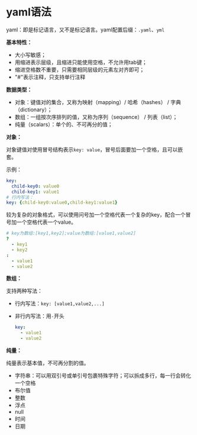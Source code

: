 # yaml语法

yaml：即是标记语言，又不是标记语言。yaml配置后缀：`.yaml`、`yml`

**基本特性：**

- 大小写敏感；
- 用缩进表示层级，且缩进只能使用空格，不允许用tab键；
- 缩进空格数不重要，只需要相同层级的元素左对齐即可；
- "#"表示注释，只支持单行注释

**数据类型：**

- 对象：键值对的集合，又称为映射（mapping）/ 哈希（hashes） / 字典（dictionary）；
- 数组：一组按次序排列的值，又称为序列（sequence） / 列表（list）；
- 纯量（scalars）：单个的、不可再分的值；

**对象：**

对象键值对使用冒号结构表示`key: value`，冒号后面要加一个空格，且可以嵌套。

示例：

```yaml
key:
  child-key0: value0
  child-key1: value1
# 行内写法：
key: {child-key0:value0,child-key1:value1}
```

较为复杂的对象格式，可以使用问号加一个空格代表一个复杂的key，配合一个冒号加一个空格代表一个value。

```yaml
# key为数组:[key1,key2];value为数组:[value1,value2]
?  
  - key1
  - key2
:
  - value1
  - value2
```

**数组：**

支持两种写法：

- 行内写法：`key: [value1,value2,...]`

- 非行内写法：用`-`开头

  ```yaml
  key:
    - value1
    - value2
  ```

**纯量：**

纯量表示基本值，不可再分割的值。

- 字符串：可以用双引号或单引号包裹特殊字符；可以拆成多行，每一行会转化一个空格
- 布尔值
- 整数
- 浮点
- null
- 时间
- 日期
